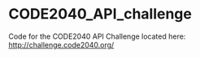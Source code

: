 CODE2040_API_challenge
======================

Code for the CODE2040 API Challenge located here: http://challenge.code2040.org/
